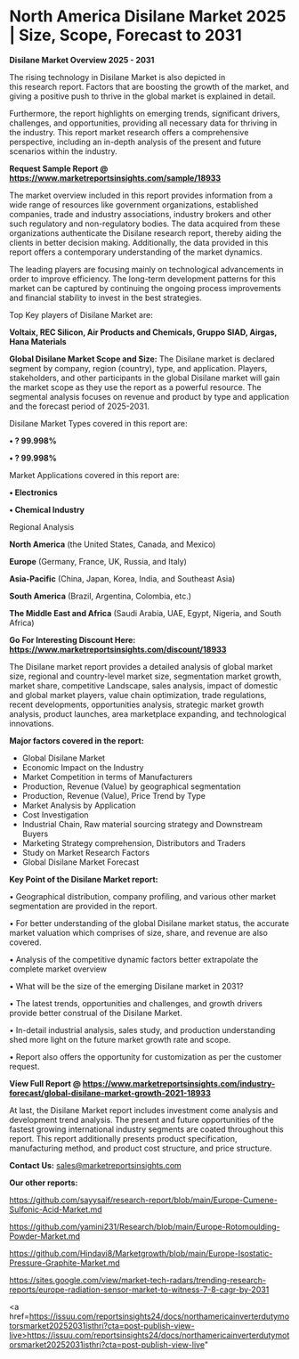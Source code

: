 # North America Disilane Market 2025 | Size, Scope, Forecast to 2031

<Strong> Disilane Market Overview 2025 - 2031</strong>

The rising technology in Disilane Market is also depicted in this research report. Factors that are boosting the growth of the market, and giving a positive push to thrive in the global market is explained in detail.

Furthermore, the report highlights on emerging trends, significant drivers, challenges, and opportunities, providing all necessary data for thriving in the industry. This report market research offers a comprehensive perspective, including an in-depth analysis of the present and future scenarios within the industry.

<strong>Request Sample Report @ <a href=https://www.marketreportsinsights.com/sample/18933>https://www.marketreportsinsights.com/sample/18933</a></strong>

The market overview included in this report provides information from a wide range of resources like government organizations, established companies, trade and industry associations, industry brokers and other such regulatory and non-regulatory bodies. The data acquired from these organizations authenticate the Disilane research report, thereby aiding the clients in better decision making. Additionally, the data provided in this report offers a contemporary understanding of the market dynamics.

The leading players are focusing mainly on technological advancements in order to improve efficiency. The long-term development patterns for this market can be captured by continuing the ongoing process improvements and financial stability to invest in the best strategies.

Top Key players of Disilane Market are:

<strong>Voltaix, REC Silicon, Air Products and Chemicals, Gruppo SIAD, Airgas, Hana Materials</strong>

<strong><b>Global Disilane Market Scope and Size:</b></strong>
The Disilane market is declared segment by company, region (country), type, and application. Players, stakeholders, and other participants in the global Disilane market will gain the market scope as they use the report as a powerful resource. The segmental analysis focuses on revenue and product by type and application and the forecast period of 2025-2031.

Disilane Market Types covered in this report are:

<strong>• ? 99.998%

• ? 99.998%</strong>

Market Applications covered in this report are:

<strong>• Electronics

• Chemical Industry</strong> 

Regional Analysis

<strong>North America</strong> (the United States, Canada, and Mexico)

<strong>Europe</strong> (Germany, France, UK, Russia, and Italy)

<strong>Asia-Pacific</strong> (China, Japan, Korea, India, and Southeast Asia)

<strong>South America</strong> (Brazil, Argentina, Colombia, etc.)

<strong>The Middle East and Africa</strong> (Saudi Arabia, UAE, Egypt, Nigeria, and South Africa)

<strong>Go For Interesting Discount Here: <a href=https://www.marketreportsinsights.com/discount/18933>https://www.marketreportsinsights.com/discount/18933</a></strong>

The Disilane market report provides a detailed analysis of global market size, regional and country-level market size, segmentation market growth, market share, competitive Landscape, sales analysis, impact of domestic and global market players, value chain optimization, trade regulations, recent developments, opportunities analysis, strategic market growth analysis, product launches, area marketplace expanding, and technological innovations.

<strong><b>Major factors covered in the report:</b></strong>
<ul>
  <li>Global Disilane Market </li>
  <li>Economic Impact on the Industry</li>
  <li>Market Competition in terms of Manufacturers</li>
  <li>Production, Revenue (Value) by geographical segmentation</li>
  <li>Production, Revenue (Value), Price Trend by Type</li>
  <li>Market Analysis by Application</li>
  <li>Cost Investigation</li>
  <li>Industrial Chain, Raw material sourcing strategy and Downstream Buyers</li>
  <li>Marketing Strategy comprehension, Distributors and Traders</li>
  <li>Study on Market Research Factors</li>
  <li>Global Disilane Market Forecast</li>
</ul>

<strong><b>Key Point of the Disilane Market report:</b></strong>

• Geographical distribution, company profiling, and various other market segmentation are provided in the report.

• For better understanding of the global Disilane market status, the accurate market valuation which comprises of size, share, and revenue are also covered.

• Analysis of the competitive dynamic factors better extrapolate the complete market overview

• What will be the size of the emerging Disilane market in 2031?

• The latest trends, opportunities and challenges, and growth drivers provide better construal of the Disilane Market.

• In-detail industrial analysis, sales study, and production understanding shed more light on the future market growth rate and scope.

• Report also offers the opportunity for customization as per the customer request.

<strong><b>View Full Report @ <a href=https://www.marketreportsinsights.com/industry-forecast/global-disilane-market-growth-2021-18933>https://www.marketreportsinsights.com/industry-forecast/global-disilane-market-growth-2021-18933</a></b></strong>


At last, the Disilane Market report includes investment come analysis and development trend analysis. The present and future opportunities of the fastest growing international industry segments are coated throughout this report. This report additionally presents product specification, manufacturing method, and product cost structure, and price structure.

<strong>Contact Us:</strong>
sales@marketreportsinsights.com

<strong>Our other reports:</strong>

<a href=https://github.com/sayysaif/research-report/blob/main/Europe-Cumene-Sulfonic-Acid-Market.md>https://github.com/sayysaif/research-report/blob/main/Europe-Cumene-Sulfonic-Acid-Market.md</a>

<a href=https://github.com/yamini231/Research/blob/main/Europe-Rotomoulding-Powder-Market.md>https://github.com/yamini231/Research/blob/main/Europe-Rotomoulding-Powder-Market.md</a>

<a href=https://github.com/Hindavi8/Marketgrowth/blob/main/Europe-Isostatic-Pressure-Graphite-Market.md>https://github.com/Hindavi8/Marketgrowth/blob/main/Europe-Isostatic-Pressure-Graphite-Market.md</a>

<a href=https://sites.google.com/view/market-tech-radars/trending-research-reports/europe-radiation-sensor-market-to-witness-7-8-cagr-by-2031>https://sites.google.com/view/market-tech-radars/trending-research-reports/europe-radiation-sensor-market-to-witness-7-8-cagr-by-2031</a>

<a href=https://issuu.com/reportsinsights24/docs/northamericainverterdutymotorsmarket20252031isthri?cta=post-publish-view-live>https://issuu.com/reportsinsights24/docs/northamericainverterdutymotorsmarket20252031isthri?cta=post-publish-view-live</a>"
